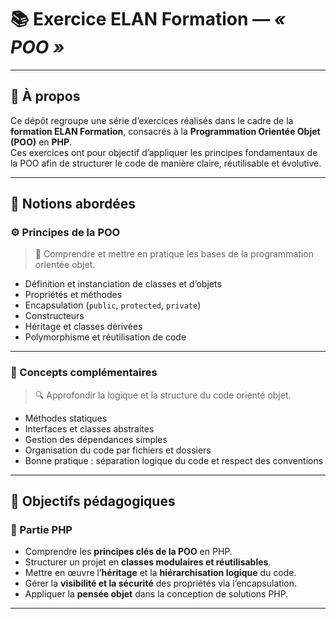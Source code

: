 # 📚 Exercice ELAN Formation — *« POO »*

---

## 📝 À propos

Ce dépôt regroupe une série d’exercices réalisés dans le cadre de la **formation ELAN Formation**, consacrés à la **Programmation Orientée Objet (POO)** en **PHP**.  
Ces exercices ont pour objectif d’appliquer les principes fondamentaux de la POO afin de structurer le code de manière claire, réutilisable et évolutive.

---

## 🧠 Notions abordées

### ⚙️ Principes de la POO
> 🧩 Comprendre et mettre en pratique les bases de la programmation orientée objet.

- Définition et instanciation de classes et d’objets  
- Propriétés et méthodes  
- Encapsulation (`public`, `protected`, `private`)  
- Constructeurs  
- Héritage et classes dérivées  
- Polymorphisme et réutilisation de code  

---

### 🧾 Concepts complémentaires
> 🔍 Approfondir la logique et la structure du code orienté objet.

- Méthodes statiques  
- Interfaces et classes abstraites  
- Gestion des dépendances simples  
- Organisation du code par fichiers et dossiers  
- Bonne pratique : séparation logique du code et respect des conventions  

---

## 🎯 Objectifs pédagogiques

### 🧩 Partie PHP
- Comprendre les **principes clés de la POO** en PHP.  
- Structurer un projet en **classes modulaires et réutilisables**.  
- Mettre en œuvre l’**héritage** et la **hiérarchisation logique** du code.  
- Gérer la **visibilité et la sécurité** des propriétés via l’encapsulation.  
- Appliquer la **pensée objet** dans la conception de solutions PHP.  

---
